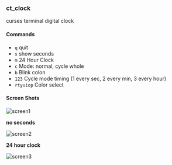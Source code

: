 ### ct_clock

curses terminal digital clock

#### Commands
- ```q``` quit
- ```s``` show seconds
- ```m``` 24 Hour Clock
- ```c``` Mode: normal, cycle whole
- ```b``` Blink colon
- ```123``` Cycle mode timing (1 every sec, 2 every min, 3 every hour)
- ```rtyuiop``` Color select



#### Screen Shots
![screen1](https://i.fluffy.cc/QptTHPFmPNKBxnJsNL2JFPJv4M7ksLS0.png)

**no seconds**

![screen2](https://i.fluffy.cc/x1VJqflQjT1h1TP9vM4C6rkzw6GTQPJD.png)

**24 hour clock**

![screen3](https://i.fluffy.cc/sjrL2GnMd3M3KgDbnJCC6HTJCZsDCCJV.png)